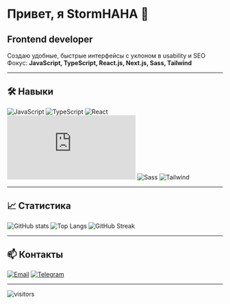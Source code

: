 # Привет, я StormHAHA 👋

## Frontend developer

Создаю удобные, быстрые интерфейсы с уклоном в usability и SEO
Фокус: **JavaScript, TypeScript, React.js, Next.js, Sass, Tailwind**

---

## 🛠 Навыки

![JavaScript](https://img.shields.io/badge/JavaScript-ES6+-yellow?logo=javascript)
![TypeScript](https://img.shields.io/badge/TypeScript-✓-blue?logo=typescript)
![React](https://img.shields.io/badge/React-✓-blue?logo=react)
![Next.js](https://img.shields.io/badge/Next.js-✓-black?logo=next.js)
![Sass](https://img.shields.io/badge/Sass-✓-pink?logo=sass)
![Tailwind](https://img.shields.io/badge/Tailwind-✓-cyan?logo=tailwindcss)

---


## 📈 Статистика

![GitHub stats](https://github-readme-stats.vercel.app/api?username=StormHAHA&show_icons=true&theme=tokyonight)
![Top Langs](https://github-readme-stats.vercel.app/api/top-langs/?username=StormHAHA&layout=compact&theme=tokyonight)
![GitHub Streak](https://github-readme-streak-stats.herokuapp.com/?user=StormHAHA&theme=dark)

---

## 📫 Контакты

[![Email](https://img.shields.io/badge/Email-stormelit905@gmail.com-red?logo=gmail)](mailto:stormelit905@gmail.com)
[![Telegram](https://img.shields.io/badge/Telegram-@dgshitdeveloper-blue?logo=telegram)](https://t.me/dgshitdeveloper)

---

![visitors](https://profile-counter.glitch.me/StormHAHA/count.svg)
